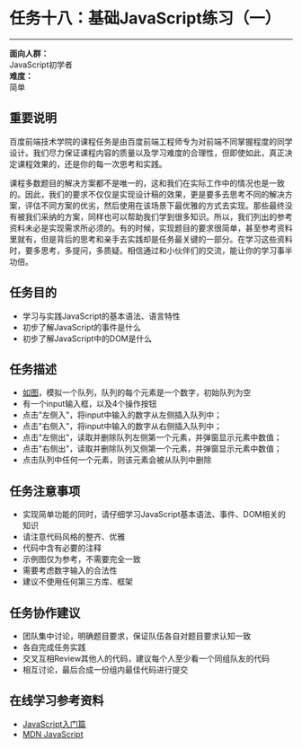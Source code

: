 # 任务十八：基础JavaScript练习（一）
--------

**面向人群：**  
JavaScript初学者  
**难度：**  
简单  

## 重要说明

百度前端技术学院的课程任务是由百度前端工程师专为对前端不同掌握程度的同学设计。我们尽力保证课程内容的质量以及学习难度的合理性，但即使如此，真正决定课程效果的，还是你的每一次思考和实践。

课程多数题目的解决方案都不是唯一的，这和我们在实际工作中的情况也是一致的。因此，我们的要求不仅仅是实现设计稿的效果，更是要多去思考不同的解决方案，评估不同方案的优劣，然后使用在该场景下最优雅的方式去实现。那些最终没有被我们采纳的方案，同样也可以帮助我们学到很多知识。所以，我们列出的参考资料未必是实现需求所必须的。有的时候，实现题目的要求很简单，甚至参考资料里就有，但是背后的思考和亲手去实践却是任务最关键的一部分。在学习这些资料时，要多思考，多提问，多质疑。相信通过和小伙伴们的交流，能让你的学习事半功倍。

## 任务目的

+ 学习与实践JavaScript的基本语法、语言特性
+ 初步了解JavaScript的事件是什么
+ 初步了解JavaScript中的DOM是什么

## 任务描述

+ [如图](task_2_18_1.jpg)，模拟一个队列，队列的每个元素是一个数字，初始队列为空
+ 有一个input输入框，以及4个操作按钮
+ 点击"左侧入"，将input中输入的数字从左侧插入队列中；
+ 点击"右侧入"，将input中输入的数字从右侧插入队列中；
+ 点击"左侧出"，读取并删除队列左侧第一个元素，并弹窗显示元素中数值；
+ 点击"右侧出"，读取并删除队列又侧第一个元素，并弹窗显示元素中数值；
+ 点击队列中任何一个元素，则该元素会被从队列中删除

## 任务注意事项

+ 实现简单功能的同时，请仔细学习JavaScript基本语法、事件、DOM相关的知识
+ 请注意代码风格的整齐、优雅
+ 代码中含有必要的注释
+ 示例图仅为参考，不需要完全一致
+ 需要考虑数字输入的合法性
+ 建议不使用任何第三方库、框架

## 任务协作建议

+ 团队集中讨论，明确题目要求，保证队伍各自对题目要求认知一致
+ 各自完成任务实践
+ 交叉互相Review其他人的代码，建议每个人至少看一个同组队友的代码
+ 相互讨论，最后合成一份组内最佳代码进行提交

## 在线学习参考资料

+ [JavaScript入门篇](http://www.imooc.com/view/36)
+ [MDN JavaScript](https://developer.mozilla.org/zh-CN/docs/Web/JavaScript)
